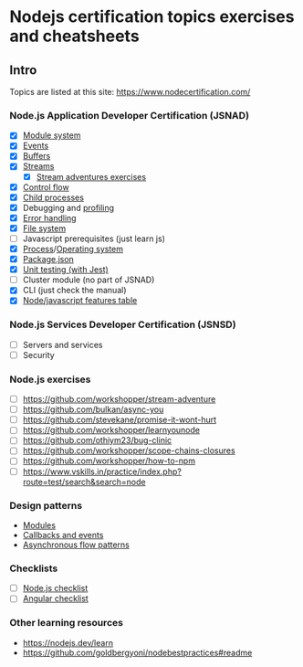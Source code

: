 # Nodejs certification topics exercises and cheatsheets

## Intro
Topics are listed at this site:
https://www.nodecertification.com/

### Node.js Application Developer Certification (JSNAD)
- [x] [Module system](cheatsheets/modules.md)
- [x] [Events](cheatsheets/events.md)
- [x] [Buffers](cheatsheets/buffers.md)
- [x] [Streams](cheatsheets/streams.md)
  - [x] [Stream adventures exercises](exercises/stream-adventures.md)
- [x] [Control flow](cheatsheets/control-flow.md)
- [x] [Child processes](cheatsheets/child-processes.md)
- [x] Debugging and [profiling](cheatsheets/profiling.md)
- [x] [Error handling](cheatsheets/error-handling.md)
- [x] [File system](cheatsheets/file-system.md)
- [ ] Javascript prerequisites (just learn js)
- [x] [Process](cheatsheets/process.md)/[Operating system](cheatsheets/os.md)
- [x] [Package.json](cheatsheets/package-json.md)
- [x] [Unit testing (with Jest)](cheatsheets/jest.md)
- [ ] Cluster module (no part of JSNAD)
- [x] CLI (just check the manual)
- [x] [Node/javascript features table](cheatsheets/versions.md)

### Node.js Services Developer Certification (JSNSD)
- [ ] Servers and services
- [ ] Security

### Node.js exercises
- [ ] https://github.com/workshopper/stream-adventure
- [ ] https://github.com/bulkan/async-you
- [ ] https://github.com/stevekane/promise-it-wont-hurt
- [ ] https://github.com/workshopper/learnyounode
- [ ] https://github.com/othiym23/bug-clinic
- [ ] https://github.com/workshopper/scope-chains-closures
- [ ] https://github.com/workshopper/how-to-npm
- [ ] https://www.vskills.in/practice/index.php?route=test/search&search=node

### Design patterns
- [Modules](design-patterns/00-modules.md)
- [Callbacks and events](design-patterns/01-callback-events.md)
- [Asynchronous flow patterns](design-patterns/02-asynchronous-flow-patterns.md)

### Checklists
- [ ] [Node.js checklist](checklists/node-checklist.md)
- [ ] [Angular checklist](checklists/angular-checklist.md)

### Other learning resources
- https://nodejs.dev/learn
- https://github.com/goldbergyoni/nodebestpractices#readme

